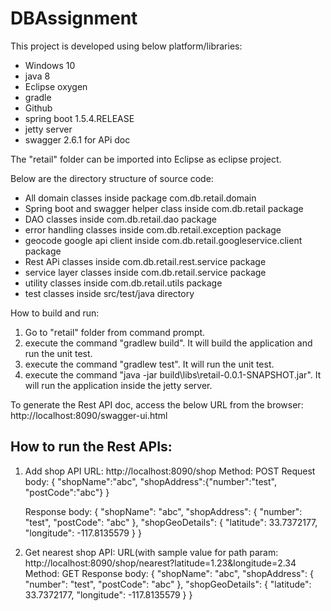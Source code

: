 # DBAssignment

This project is developed using below platform/libraries:
- Windows 10
- java 8
- Eclipse oxygen
- gradle 
- Github
- spring boot 1.5.4.RELEASE
- jetty server
- swagger 2.6.1 for APi doc

The "retail" folder can be imported into Eclipse as eclipse project. 

Below are the directory structure of source code:
- All domain classes inside package com.db.retail.domain
- Spring boot and swagger helper class  inside com.db.retail package
- DAO classes inside com.db.retail.dao package
- error handling classes inside com.db.retail.exception package
- geocode google api client inside com.db.retail.googleservice.client package
- Rest APi classes inside com.db.retail.rest.service package
- service layer classes inside com.db.retail.service package
- utility classes inside com.db.retail.utils package
- test classes inside src/test/java directory


How to build and run:
1) Go to "retail" folder from command prompt.
2) execute the command "gradlew build". It will build the application and run the unit test.
3) execute the command "gradlew test". It will run the unit test.
4) execute the command "java -jar build\libs\retail-0.0.1-SNAPSHOT.jar". It will run the application inside the jetty server.

To generate the Rest API doc, access the below URL from the browser:
http://localhost:8090/swagger-ui.html

How to run the Rest APIs:
---------------------------
1) Add shop API
   URL: http://localhost:8090/shop
   Method: POST
   Request body:
       {
          "shopName":"abc",
          "shopAddress":{"number":"test", "postCode":"abc"}
        }
        
   Response body:
   {
      "shopName": "abc",
      "shopAddress": {
          "number": "test",
          "postCode": "abc"
      },
      "shopGeoDetails": {
          "latitude": 33.7372177,
          "longitude": -117.8135579
      }
  }
  
  2) Get nearest shop API:
     URL(with sample value for path param: http://localhost:8090/shop/nearest?latitude=1.23&longitude=2.34
     Method: GET
     Response body:
     {
        "shopName": "abc",
        "shopAddress": {
            "number": "test",
            "postCode": "abc"
        },
        "shopGeoDetails": {
            "latitude": 33.7372177,
            "longitude": -117.8135579
        }
    }

